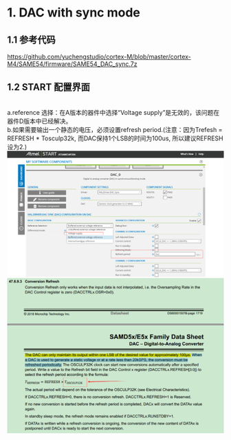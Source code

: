 # 1. DAC with sync mode
## 1.1 参考代码
https://github.com/yuchengstudio/cortex-M/blob/master/cortex-M4/SAME54/firmware/SAME54_DAC_sync.7z

## 1.2 START 配置界面
<br/> a.reference 选择：在A版本的器件中选择“Voltage supply”是无效的，该问题在器件D版本中已经解决。
<br/> b.如果需要输出一个静态的电压，必须设置refresh period.(注意：因为Trefesh = REFRESH * Tosculp32k, 而DAC保持1个LSB的时间为100us, 所以建议REFRESH设为2.)
![image](https://github.com/yuchengstudio/cortex-M/blob/master/cortex-M4/SAME54/picture_resouce/SAME54_DAC_001.png)
![image](https://github.com/yuchengstudio/cortex-M/blob/master/cortex-M4/SAME54/picture_resouce/SAME54_DAC_002.png)

